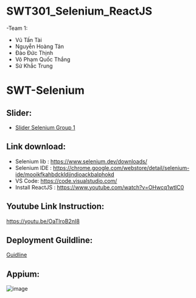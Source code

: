 # SWT301_Selenium_ReactJS
 -Team 1:
   - Vũ Tấn Tài
   - Nguyễn Hoàng Tân
   - Đào Đức Thịnh
   - Võ Phạm Quốc Thắng
   - Sử Khắc Trung
# SWT-Selenium
 ## Slider:
 * [Slider Selenium Group 1](https://docs.google.com/presentation/d/1t03Fdauw1MdOrBzEOjhZJ4mSAaJDDr1M/edit?usp=sharing&ouid=110713793306141362965&rtpof=true&sd=true)
 ## Link download:
   - Selenium lib : https://www.selenium.dev/downloads/
   - Selenium IDE : https://chrome.google.com/webstore/detail/selenium-ide/mooikfkahbdckldjjndioackbalphokd
   - VS Code: https://code.visualstudio.com/
   - Install ReactJS : https://www.youtube.com/watch?v=OHwcq1wtIC0
   
 ## Youtube Link Instruction:
 https://youtu.be/OaTlroB2nI8
 ## Deployment Guildline:
 [Guidline](https://docs.google.com/document/d/1LHZndzK2ZC1wJNcmKcnHZuuSiB-YHIMGS55eDljX3nI/edit?fbclid=IwAR3w4DctK2twquyidAXloVv_J8ZQxTmmcmgWgDR5UUpX9TIuWv-xXvJf3P8)
 ## Appium: 
 
![image](https://user-images.githubusercontent.com/74039932/176790901-18a12c2d-1895-4b0b-b02d-61affce36079.png)
